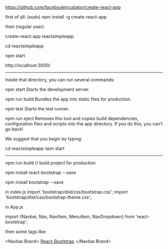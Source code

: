 
https://github.com/facebookincubator/create-react-app


first of all:
(sudo)
npm install -g create-react-app


then (regular user):

create-react-app reactsimpleapp

cd reactsimpleapp

npm start

http://localhost:3000/



***************************************************
Inside that directory, you can run several commands:

  npm start
    Starts the development server.

  npm run build
    Bundles the app into static files for production.

  npm test
    Starts the test runner.

  npm run eject
    Removes this tool and copies build dependencies, configuration files
    and scripts into the app directory. If you do this, you can’t go back!

We suggest that you begin by typing:

  cd reactsimpleapp
  npm start
***************************************************


npm run build    // build project for production

npm install react-bootstrap --save

npm install bootstrap --save


in index.js
import 'bootstrap/dist/css/bootstrap.css';
import 'bootstrap/dist/css/bootstrap-theme.css';

in App.js

import {Navbar, Nav, NavItem, MenuItem, NavDropdown} from 'react-bootstrap';

then some tags like:

<Navbar.Brand>
  <a href="#">React-Bootstrap</a>
</Navbar.Brand>



